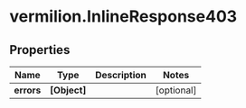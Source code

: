 # vermilion.InlineResponse403

## Properties

Name | Type | Description | Notes
------------ | ------------- | ------------- | -------------
**errors** | **[Object]** |  | [optional] 


